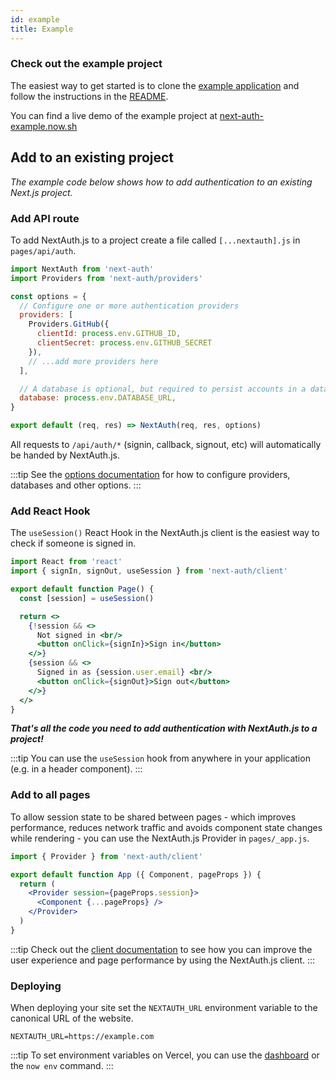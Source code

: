 ```yaml
---
id: example
title: Example
---
```


### Check out the example project

The easiest way to get started is to clone the [example application](https://github.com/iaincollins/next-auth-example) and follow the instructions in the [README](https://github.com/iaincollins/next-auth-example/blob/main/README.md).

You can find a live demo of the example project at [next-auth-example.now.sh](https://next-auth-example.now.sh)

## Add to an existing project

*The example code below shows how to add authentication to an existing Next.js project.*

### Add API route

To add NextAuth.js to a project create a file called `[...nextauth].js` in `pages/api/auth`.

```javascript title="pages/api/auth/[...nextauth].js"
import NextAuth from 'next-auth'
import Providers from 'next-auth/providers'

const options = {
  // Configure one or more authentication providers
  providers: [
    Providers.GitHub({
      clientId: process.env.GITHUB_ID,
      clientSecret: process.env.GITHUB_SECRET
    }),
    // ...add more providers here
  ],

  // A database is optional, but required to persist accounts in a database
  database: process.env.DATABASE_URL,
}

export default (req, res) => NextAuth(req, res, options)
```

All requests to `/api/auth/*` (signin, callback, signout, etc) will automatically be handed by NextAuth.js.

:::tip
See the [options documentation](/configuration/options) for how to configure providers, databases and other options.
:::

### Add React Hook

The `useSession()` React Hook in the NextAuth.js client is the easiest way to check if someone is signed in.

```jsx title="pages/index.js"
import React from 'react'
import { signIn, signOut, useSession } from 'next-auth/client'

export default function Page() {
  const [session] = useSession()

  return <>
    {!session && <>
      Not signed in <br/>
      <button onClick={signIn}>Sign in</button>
    </>}
    {session && <>
      Signed in as {session.user.email} <br/>
      <button onClick={signOut}>Sign out</button>
    </>}
  </>
}
```

***That's all the code you need to add authentication with NextAuth.js to a project!***

:::tip
You can use the `useSession` hook from anywhere in your application (e.g. in a header component).
:::

### Add to all pages

To allow session state to be shared between pages - which improves performance, reduces network traffic and avoids component state changes while rendering - you can use the NextAuth.js Provider in `pages/_app.js`.

```jsx title="pages/_app.js"
import { Provider } from 'next-auth/client'

export default function App ({ Component, pageProps }) {
  return (
    <Provider session={pageProps.session}>
      <Component {...pageProps} />
    </Provider>
  )
}
```

:::tip
Check out the [client documentation](/getting-started/client) to see how you can improve the user experience and page performance by using the NextAuth.js client.
:::

### Deploying

When deploying your site set the `NEXTAUTH_URL` environment variable to the canonical URL of the website.

```
NEXTAUTH_URL=https://example.com
```

:::tip
To set environment variables on Vercel, you can use the [dashboard](https://vercel.com/dashboard) or the `now env` command.
:::
